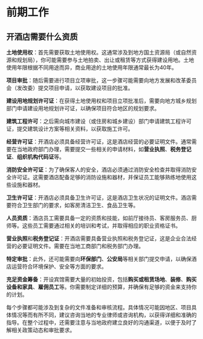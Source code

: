 # 前期工作



## 开酒店需要什么资质

**土地使用权**：首先需要获取土地使用权。这通常涉及到地方国土资源局（或自然资源和规划局），你可能需要参与土地拍卖、出让或租赁等方式获得建设用地。土地使用年限根据不同用途而异，商业用途的土地使用年限通常最长为40年。

**项目审批**：随后需要进行项目立项审批，这一步骤可能需要向地方发展和改革委员会（发改委）提交项目申请，以获取建设项目的批准。

**建设用地规划许可证**：在获得土地使用权和项目立项批准后，需要向地方城乡规划部门申请建设用地规划许可证，以确保项目符合地区的规划要求。

**建筑工程许可**：之后需向城市建设（或住房和城乡建设）部门申请建筑工程许可证，提交建筑设计方案等相关资料，以获取施工许可。

**经营许可证**：开酒店必须具备经营许可证，这是酒店经营的必要证明文件。通常需要在当地政府部门办理，需要提交一些相关的申请材料，如**营业执照**、**税务登记证**、**组织机构代码证**等。

**消防安全许可证**：为了确保客人的安全，酒店必须通过消防安全检查并取得消防安全许可证。这需要酒店配备足够的消防设施和器材，并保证员工能够熟练地使用这些设施和器材。

**卫生许可证**：开酒店必须具备卫生许可证，这是酒店卫生状况的证明文件。酒店需要符合卫生部门的要求，如客房清洁卫生、食品卫生等。

**人员资质**：酒店员工需要具备一定的资质和技能，如前厅接待员、客房服务员、厨师等。这些员工需要通过相关的培训和考试，并取得相应的职业资格证书。

**营业执照**和**税务登记证**：开酒店需要具备营业执照和税务登记证，这是企业合法经营的必要证明文件。需要在当地工商部门和税务部门办理。

**特定审批**：此外，还可能需要向**环保部门**、**公安局**等相关部门提交申请，以确保酒店运营符合环境保护、安全等方面的要求。

**充足资金筹备**：开设宾馆需要大量的初始投资，包括**购买或租赁场地**、**装修**、**购买设备和家具**、**雇佣员工**等。你需要制定详细的预算，并确保有足够的资金来支持你的计划。

每个步骤都可能涉及到复杂的文件准备和审核流程。具体情况可能因地区、项目具体情况等而有所不同，建议咨询当地的专业律师或咨询机构，以获得详细和准确的指导。在整个过程中，还需要注意与当地政府建立良好的沟通渠道，以便于及时了解相关政策动态和审批要求。